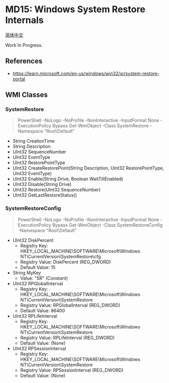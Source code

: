 ﻿# MD15: Windows System Restore Internals

[简体中文](ReadMe.zh-CN.md)

Work In Progress.

## References

- https://learn.microsoft.com/en-us/windows/win32/sr/system-restore-portal

## WMI Classes

### SystemRestore

> PowerShell -NoLogo -NoProfile -NonInteractive -InputFormat None -ExecutionPolicy Bypass Get-WmiObject -Class SystemRestore -Namespace "Root\Default"

- String CreationTime
- String Description
- UInt32 SequenceNumber
- UInt32 EventType
- UInt32 RestorePointType
- UInt32 CreateRestorePoint(String Description, UInt32 RestorePointType, UInt32 EventType)
- UInt32 Enable(String Drive, Boolean WaitTillEnabled)
- UInt32 Disable(String Drive)
- UInt32 Restore(UInt32 SequenceNumber)
- UInt32 GetLastRestoreStatus()

### SystemRestoreConfig

> PowerShell -NoLogo -NoProfile -NonInteractive -InputFormat None -ExecutionPolicy Bypass Get-WmiObject -Class SystemRestoreConfig -Namespace "Root\Default"

- UInt32 DiskPercent
  - Registry Key: HKEY_LOCAL_MACHINE\SOFTWARE\Microsoft\Windows NT\CurrentVersion\SystemRestore\cfg
  - Registry Value: DiskPercent (REG_DWORD)
  - Default Value: 15
- String MyKey
  - Value: "SR" (Constant)
- UInt32 RPGlobalInterval
  - Registry Key: HKEY_LOCAL_MACHINE\SOFTWARE\Microsoft\Windows NT\CurrentVersion\SystemRestore
  - Registry Value: RPGlobalInterval (REG_DWORD)
  - Default Value: 86400
- UInt32 RPLifeInterval
  - Registry Key: HKEY_LOCAL_MACHINE\SOFTWARE\Microsoft\Windows NT\CurrentVersion\SystemRestore
  - Registry Value: RPLifeInterval (REG_DWORD)
  - Default Value: (None)
- UInt32 RPSessionInterval
  - Registry Key: HKEY_LOCAL_MACHINE\SOFTWARE\Microsoft\Windows NT\CurrentVersion\SystemRestore
  - Registry Value: RPSessionInterval (REG_DWORD)
  - Default Value: (None)
